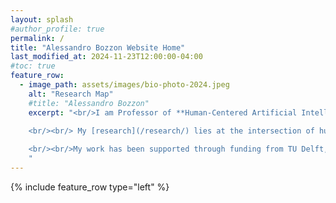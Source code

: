 ```yaml
---
layout: splash
#author_profile: true
permalink: /
title: "Alessandro Bozzon Website Home"
last_modified_at: 2024-11-23T12:00:00-04:00
#toc: true
feature_row:
  - image_path: assets/images/bio-photo-2024.jpeg
    alt: "Research Map"
    #title: "Alessandro Bozzon"
    excerpt: "<br/>I am Professor of **Human-Centered Artificial Intelligence** with the [Department of Sustainable Design Engineering](https://www.tudelft.nl/en/ide/about-ide/departments/design-engineering/) of the [Faculty of Industrial Design Engineering](https://www.tudelft.nl/en/ide/) (IDE); and part-time professor with the [Department of Software Technology](https://www.tudelft.nl/ewi/over-de-faculteit/afdelingen/software-technology/) of the [Faculty of Electrical Engineering, Mathematics, and Computer Science](https://www.tudelft.nl/en/eemcs/) (EEMCS)of [Delft University of Technology](https://www.tudelft.nl). As of November 2020, I serve as Head of the [Department of Sustainable Design Engineering](https://www.tudelft.nl/en/ide/about-ide/departments/design-engineering/). I am a Fellow of the [Netherlands Academy of Engineering](https://nae.nl). I chair the [Delft AI Labs and Talents initiative](https://www.tudelft.nl/en/ai/tu-delft-ai-labs) and I am co-director of the [Future Libraries Lab](https://delftdesignlabs.org/future-libraries-lab/), a collaboration with the Royal Library of The Netherlands.

    <br/><br/> My [research](/research/) lies at the intersection of human-computer interaction, human computation, user modelling, and machine learning. I am interested in developing methods and tools that support the design, development, control, and operation of AI-enabled systems that are well-situated around actual human characteristics, values, intentions, and behaviours. By investigating the relationship between the science and practice of design, and the digital technology that fuels intelligent products, services, and systems, my [team](/research/team) and I study and build novel **Human-Centred Artificial Intelligence**  methods and tools that combine the cognitive and reasoning abilities of (groups of) individuals, with the computational powers of machines, and insights from large amount of heterogeneous data.
     
    <br/><br/>My work has been supported through funding from TU Delft, AMS, 4TU, NWO, NWA, SurfSara, H2020, EIT Digital, IBM, KPN, Cognizant, and Telecom Italia.
    "
---
```


<!-- 
    <br/><br/> I am Principal Investigator of **Urban Data and Intelligence** at the [Amsterdam Institute for Advanced Metropolitan Solutions](https://www.ams-institute.org). I am an active member of the [Delft Data Science](https://www.tudelft.nl/ewi/samenwerken/delft-data-science/) and the Leiden-Delft-Erasmus [BOLD (Big, Open and Linked Data) Cities](http://www.centre-for-bold-cities.nl/home) initiatives.

I am faculty fellow with the [IBM Benelux CAS](http://www.research.ibm.com/university/cas/benelux/index.html).
[I have published](about/#publications) &asymp;90 paper in peer-reviewd international conferences (WWW, HCOMP, CSCW, AAAI, IJCAI, ISWC) and journals (ACM TWEB, VLDBJ, IEEE Access, IEEE Internet Computing, Semantic Web Journal). [I have acquired](about/#funding) more than 3.2M&euro; in research funding.
    <br/><br/> I teach [_Web and Database Technology_](https://studiegids.tudelft.nl/a101_displayCourse.do?course_id=48438) (BSc, with [Claudia Hauff](https://chauff.github.io)) and [_Crowd Computing_](https://studiegids.tudelft.nl/a101_displayCourse.do?course_id=45597) (MSc,  with [Nava Tintarev](http://navatintarev.com)). I regularly supervise students at PhD, MSc, and BSc levels.

I am member of the [Web Information Systems group](http://wis.ewi.tudelft.nl) chaired by [Prof. Geert-Jan Houben](http://www.wis.ewi.tudelft.nl/houben/). -->

{% include feature_row type="left" %}

<!-- # News 
{% for post in site.categories.news limit: 5 %}      
    {% include archive-single-home.html %}
{% endfor %}


# Highlights
{% for post in site.categories.highlight limit: 5 %}
  {% include archive-single-home.html %}
{% endfor %} -->
